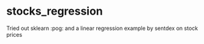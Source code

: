 # stocks_regression
Tried out sklearn :pog: and a linear regression example by sentdex on stock prices
